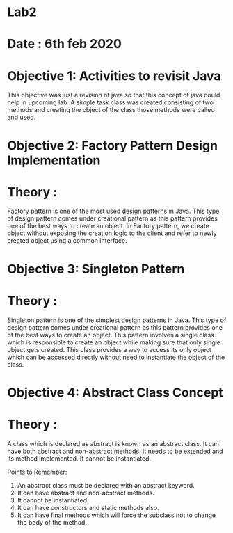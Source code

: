 # **Lab2**
# **Date : 6th feb 2020**
# **Objective 1: Activities to revisit Java**

This objective was just a revision of java so that this concept of java could help in upcoming lab. A simple task class was created consisting of two methods and creating the object of the class those methods were called and used.

# **Objective 2: Factory Pattern Design Implementation**
# **Theory :**

Factory pattern is one of the most used design patterns in Java. This type of design pattern comes under creational pattern as this pattern provides one of the best ways to create an object.
In Factory pattern, we create object without exposing the creation logic to the client and refer to newly created object using a common interface.

# **Objective 3: Singleton Pattern**

# **Theory :**
Singleton pattern is one of the simplest design patterns in Java. This type of design pattern comes under creational pattern as this pattern provides one of the best ways to create an object.
This pattern involves a single class which is responsible to create an object while making sure that only single object gets created. This class provides a way to access its only object which can be accessed directly without need to instantiate the object of the class.

# **Objective 4: Abstract Class Concept**
# **Theory :**

A class which is declared as abstract is known as an abstract class. It can have both abstract and non-abstract methods. It needs to be extended and its method implemented. It cannot be instantiated.

Points to Remember:
1. An abstract class must be declared with an abstract keyword.
2. It can have abstract and non-abstract methods.
3. It cannot be instantiated.
4. It can have constructors and static methods also.
5. It can have final methods which will force the subclass not to change the body of the method.
